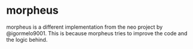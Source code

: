 # morpheus
morpheus is a different implementation from the neo project by @igormelo9001. This is because morpheus tries to improve the code and the logic behind. 
